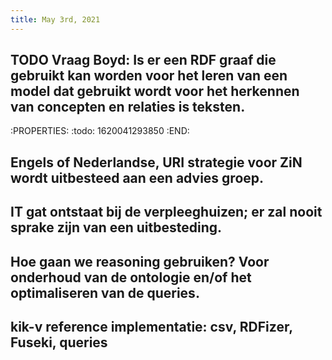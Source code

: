 ```yaml
---
title: May 3rd, 2021
---
```


## TODO Vraag Boyd: Is er een RDF graaf die gebruikt kan worden voor het leren van een model dat gebruikt wordt voor het herkennen van concepten en relaties is teksten.
:PROPERTIES:
:todo: 1620041293850
:END:
## Engels of Nederlandse, URI strategie voor ZiN wordt uitbesteed aan een advies groep.
## IT gat ontstaat bij de verpleeghuizen; er zal nooit sprake zijn van een uitbesteding.
## Hoe gaan we reasoning gebruiken? Voor onderhoud van de ontologie en/of het optimaliseren van de queries.
## kik-v reference implementatie: csv, RDFizer, Fuseki, queries
